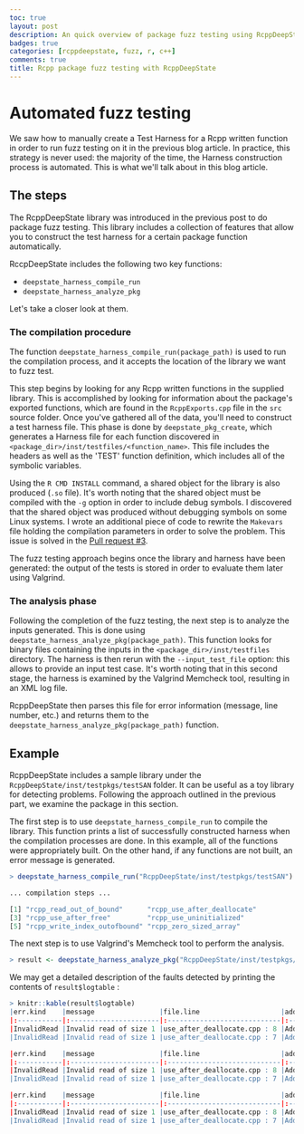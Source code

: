 ```yaml
---
toc: true
layout: post
description: An quick overview of package fuzz testing using RcppDeepState 
badges: true
categories: [rcppdeepstate, fuzz, r, c++]
comments: true
title: Rcpp package fuzz testing with RcppDeepState
---
```


# Automated fuzz testing
We saw how to manually create a Test Harness for a Rcpp written function in order to run fuzz testing on it in the previous blog article.
In practice, this strategy is never used: the majority of the time, the Harness construction process is automated.
This is what we'll talk about in this blog article. 

## The steps
The RcppDeepState library was introduced in the previous post to do package fuzz testing. This library includes a collection of features that allow you to construct the test harness for a certain package function automatically. 

RccpDeepState includes the following two key functions: 
* `deepstate_harness_compile_run`
* `deepstate_harness_analyze_pkg`

Let's take a closer look at them. 

### The compilation procedure
The function `deepstate_harness_compile_run(package_path)` is used to run the compilation process, and it accepts the location of the library we want to fuzz test.


This step begins by looking for any Rcpp written functions in the supplied library. This is accomplished by looking for information about the package's exported functions, which are found in the `RcppExports.cpp` file in the `src` source folder. Once you've gathered all of the data, you'll need to construct a test harness file. This phase is done by `deepstate_pkg_create`, which generates a Harness file for each function discovered in `<package_dir>/inst/testfiles/<function_name>`. This file includes the headers as well as the 'TEST' function definition, which includes all of the symbolic variables. 


Using the `R CMD INSTALL` command, a shared object for the library is also produced (`.so` file). It's worth noting that the shared object must be compiled with the `-g` option in order to include debug symbols.
I discovered that the shared object was produced without debugging symbols on some Linux systems. I wrote an additional piece of code to rewrite the `Makevars` file holding the compilation parameters in order to solve the problem. This issue is solved in the [Pull request #3](https://github.com/FabrizioSandri/RcppDeepState/pull/3).

The fuzz testing approach begins once the library and harness have been generated: the output of the tests is stored in order to evaluate them later using Valgrind. 

### The analysis phase
Following the completion of the fuzz testing, the next step is to analyze the inputs generated. This is done using `deepstate_harness_analyze_pkg(package_path)`. This function looks for binary files containing the inputs in the `<package_dir>/inst/testfiles` directory. The harness is then rerun with the `--input_test_file` option: this allows to provide an input test case. It's worth noting that in this second stage, the harness is examined by the Valgrind Memcheck tool, resulting in an XML log file. 

RcppDeepState then parses this file for error information (message, line number, etc.) and returns them to the `deepstate_harness_analyze_pkg(package_path)` function.

## Example
RcppDeepState includes a sample library under the `RcppDeepState/inst/testpkgs/testSAN` folder. It can be useful as a toy library for detecting problems. Following the approach outlined in the previous part, we examine the package in this section.


The first step is to use `deepstate_harness_compile_run` to compile the library. This function prints a list of successfully constructed harness when the compilation processes are done. In this example, all of the functions were appropriately built. On the other hand, if any functions are not built, an error message is generated. 
```R
> deepstate_harness_compile_run("RcppDeepState/inst/testpkgs/testSAN")

... compilation steps ...

[1] "rcpp_read_out_of_bound"      "rcpp_use_after_deallocate"  
[3] "rcpp_use_after_free"         "rcpp_use_uninitialized"     
[5] "rcpp_write_index_outofbound" "rcpp_zero_sized_array"  
```

The next step is to use Valgrind's Memcheck tool to perform the analysis. 

```R
> result <- deepstate_harness_analyze_pkg("RcppDeepState/inst/testpkgs/testSAN")
```

We may get a detailed description of the faults detected by printing the contents of `result$logtable` :
```R
> knitr::kable(result$logtable)
|err.kind    |message                |file.line                    |address.msg                                                 |address.trace                |
|:-----------|:----------------------|:----------------------------|:-----------------------------------------------------------|:----------------------------|
|InvalidRead |Invalid read of size 1 |use_after_deallocate.cpp : 8 |Address 0x806cfe5 is 5 bytes after a block of size 0 free'd |use_after_deallocate.cpp : 6 |
|InvalidRead |Invalid read of size 1 |use_after_deallocate.cpp : 7 |Address 0x806cfe5 is 5 bytes after a block of size 0 free'd |use_after_deallocate.cpp : 6 |

|err.kind    |message                |file.line                    |address.msg                                                 |address.trace                |
|:-----------|:----------------------|:----------------------------|:-----------------------------------------------------------|:----------------------------|
|InvalidRead |Invalid read of size 1 |use_after_deallocate.cpp : 8 |Address 0x806cfe5 is 5 bytes after a block of size 0 free'd |use_after_deallocate.cpp : 6 |
|InvalidRead |Invalid read of size 1 |use_after_deallocate.cpp : 7 |Address 0x806cfe5 is 5 bytes after a block of size 0 free'd |use_after_deallocate.cpp : 6 |

|err.kind    |message                |file.line                    |address.msg                                                 |address.trace                |
|:-----------|:----------------------|:----------------------------|:-----------------------------------------------------------|:----------------------------|
|InvalidRead |Invalid read of size 1 |use_after_deallocate.cpp : 8 |Address 0x806cfe5 is 5 bytes after a block of size 0 free'd |use_after_deallocate.cpp : 6 |
|InvalidRead |Invalid read of size 1 |use_after_deallocate.cpp : 7 |Address 0x806cfe5 is 5 bytes after a block of size 0 free'd |use_after_deallocate.cpp : 6 |


```